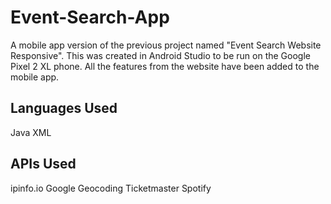 # Event-Search-App

A mobile app version of the previous project named "Event Search Website Responsive". This was created in Android Studio to be run on the Google Pixel 2 XL phone. All the features from the website have been added to the mobile app.

## Languages Used
Java
XML

## APIs Used
ipinfo.io
Google Geocoding
Ticketmaster
Spotify
